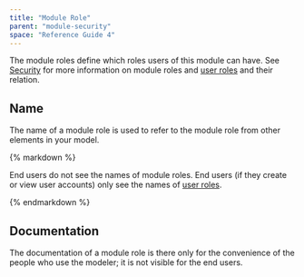 ```yaml
---
title: "Module Role"
parent: "module-security"
space: "Reference Guide 4"
---
```

The module roles define which roles users of this module can have. See [Security](security) for more information on module roles and [user roles](user-role) and their relation.

## Name

The name of a module role is used to refer to the module role from other elements in your model.

<div class="alert alert-warning">{% markdown %}

End users do not see the names of module roles. End users (if they create or view user accounts) only see the names of [user roles](user-role).

{% endmarkdown %}</div>

## Documentation

The documentation of a module role is there only for the convenience of the people who use the modeler; it is not visible for the end users.
